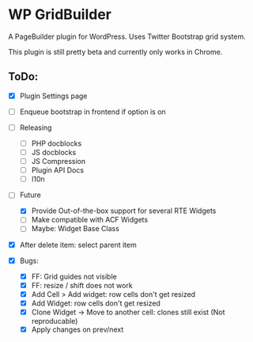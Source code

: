 WP GridBuilder
===============

A PageBuilder plugin for WordPress.
Uses Twitter Bootstrap grid system.

This plugin is still pretty beta and currently only works in Chrome.

ToDo:
-----
 - [x] Plugin Settings page
 - [ ] Enqueue bootstrap in frontend if option is on

 - [ ] Releasing
	- [ ] PHP docblocks
	- [ ] JS docblocks
	- [ ] JS Compression
	- [ ] Plugin API Docs
	- [ ] l10n
 - [ ] Future
	- [x] Provide Out-of-the-box support for several RTE Widgets
	- [ ] Make compatible with ACF Widgets
	- [ ] Maybe: Widget Base Class
 - [x] After delete item: select parent item
 - [x] Bugs:
	- [x] FF: Grid guides not visible
 	- [x] FF: resize / shift does not work
	- [x] Add Cell > Add widget: row cells don't get resized
	- [x] Add Widget: row cells don't get resized
	- [x] Clone Widget -> Move to another cell: clones still exist (Not reproducable)
	- [x] Apply changes on prev/next
